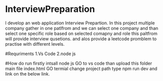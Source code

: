 # InterviewPreparation
I develop an web application Interview Prepartion. In this project multiple company gather in one patlfrom and  we can select one company and than select one specific role based on selected comapny and role this paltfrom will provide interview qusetions. and alos provide a leetcode promblem to practise with different levels.

#Requriments
1.Vs Code
2.node js

#How do run
firstly intsall node js 
GO to vs code than upload this folder main file index.html
GO termial change project path type npm run dev and link on the below link.




